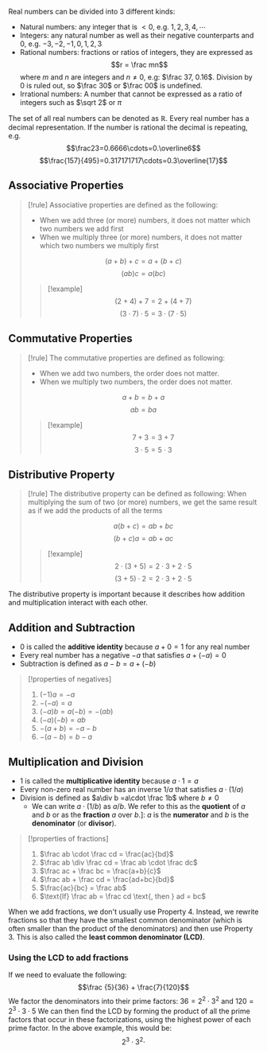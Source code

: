 Real numbers can be divided into 3 different kinds:
- Natural numbers: any integer that is $<0$, e.g. $1,2,3,4,\cdots$
- Integers: any natural number as well as their negative counterparts and $0$, e.g. $-3,-2,-1,0,1,2,3$
- Rational numbers: fractions or ratios of integers, they are expressed as $$r = \frac mn$$ where $m$ and $n$ are integers and $n \neq 0$, e.g: $\frac 37, 0.16$. Division by $0$ is ruled out, so $\frac 30$ or $\frac 00$ is undefined.
- Irrational numbers: A number that cannot be expressed as a ratio of integers such as $\sqrt 2$ or $\pi$

The set of all real numbers can be denoted as $\mathbb R$. Every real number has a decimal representation. If the number is rational the  decimal is repeating, e.g. $$\frac23=0.6666\cdots=0.\overline6$$
$$\frac{157}{495}=0.317171717\cdots=0.3\overline{17}$$

## Associative Properties

> [!rule]
> Associative properties are defined as the following: 
> - When we add three (or more) numbers, it does not matter which two numbers we add first
> - When we multiply three (or more) numbers, it does not matter which two numbers we multiply first
> 
> $$(a + b) + c = a + (b + c)$$
> $$(ab)c = a(bc)$$
> > [!example]
> > $$(2 + 4) + 7 = 2 + (4 + 7)$$
> > $$(3 \cdot 7) \cdot 5 = 3 \cdot (7 \cdot 5)$$

## Commutative Properties

> [!rule]
> The commutative properties are defined as following:
> - When we add two numbers, the order does not matter.
> - When we multiply two numbers, the order does not matter.
> 
> $$a + b = b + a$$
> $$ab = ba$$
> >[!example]
> >$$7 + 3 = 3 + 7$$
> >$$3 \cdot 5 = 5 \cdot 3$$

## Distributive Property
> [!rule]
> The distributive property can be defined as following:
> When multiplying the sum of two (or more) numbers, we get the same result as if we add the products of all the terms
> 
> $$a(b+c) = ab+bc$$
> $$(b+c)a = ab+ac$$
> >[!example]
> >$$2\cdot(3+5) = 2\cdot3 + 2\cdot5$$
> >$$(3+5)\cdot2 = 2\cdot3 + 2\cdot5$$

The distributive property is important because it describes how addition and multiplication interact with each other.

## Addition and Subtraction
- $0$ is called the **additive identity** because $a+0=1$ for any real number
- Every real number has a negative $-a$ that satisfies $a+(-a)=0$
- Subtraction is defined as $a-b=a+(-b)$
>[!properties of negatives]
>1. $(-1)a=-a$
>2. $-(-a)=a$
>3. $(-a)b=a(-b)=-(ab)$
>4. $(-a)(-b)=ab$
>5. $-(a+b)=-a-b$
>6. $-(a-b)=b-a$

## Multiplication and Division
- $1$ is called the **multiplicative identity** because $a\cdot1=a$
- Every non-zero real number has an inverse $1/a$ that satisfies $a\cdot(1/a)$
- Division is defined as $a\div b =a\cdot \frac 1b$ where $b \neq0$
	- We can write $a\cdot(1/b)$ as $a/b$. We refer to this as the **quotient** of $a$ and $b$ or as the **fraction** $a$ over $b$.]: $a$ is the **numerator** and $b$ is the **denominator** (or **divisor**).

>[!properties of fractions]
>1. $\frac ab \cdot \frac cd = \frac{ac}{bd}$
>2. $\frac ab \div \frac cd = \frac ab \cdot \frac dc$
>3. $\frac ac + \frac bc = \frac{a+b}{c}$
>4. $\frac ab + \frac cd = \frac{ad+bc}{bd}$
>5. $\frac{ac}{bc} = \frac ab$
>6. $\text{If} \frac ab = \frac cd \text{, then } ad = bc$

When we add fractions, we don't usually use Property 4. Instead, we rewrite fractions so that they have the smallest common denominator (which is often smaller than the product of the denominators) and then use Property 3. This is also called the **least common denominator (LCD)**.

### Using the LCD to add fractions
If we need to evaluate the following:
$$\frac {5}{36} + \frac{7}{120}$$
We factor the denominators into their prime factors: $36=2^2\cdot3^2$ and $120=2^3\cdot3\cdot5$
We can then find the LCD by forming the product of all the prime factors that occur in these factorizations, using the highest power of each prime factor. In the above example, this would be:
$$2^3\cdot3^2\cdot$$